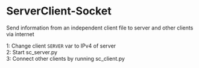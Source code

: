 # ServerClient-Socket
Send information from an independent client file to server and other clients via internet

1: Change client `SERVER` var to IPv4 of server
<br>
2: Start sc_server.py
<br>
3: Connect other clients by running sc_client.py
